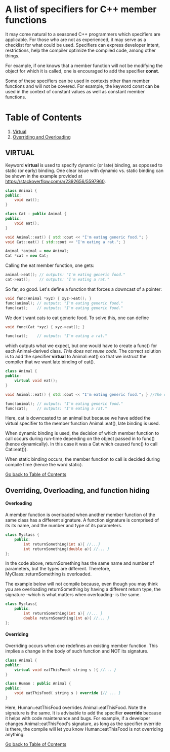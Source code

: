 # A list of specifiers for C++ member functions

It may come natural to a seasoned C++ programmers which specifiers are applicable. For those
who are not as experienced, it may serve as a checklist for what could be used. Specifiers can express developer intent, 
restrictions, help the compiler optimize the compiled code, among other things. 

For example, if one knows that a member function will not be modifying the object for which it is called, 
one is encouraged to add the specifier **const**. 

Some of these specifiers can be used in contexts other than member functions and will not be covered. For example, the keyword const can be used in the context of constant values as well as constant member functions. 

<a name="toc"></a>
# Table of Contents
1. [Virtual](#virtual)
2. [Overriding and Overloading](#overriding_and_overloading)

<a name="virtual"></a>
## VIRTUAL 
Keyword **virtual** is used to specify dynamic (or late) binding, as opposed to static (or early) binding.
One clear issue with dynamic vs. static binding can be shown in the example provided at https://stackoverflow.com/a/2392656/5597960. 

```cpp
class Animal {
public:
	void eat();
}

class Cat : public Animal {
public:
	void eat();
}

void Animal::eat() { std::cout << "I'm eating generic food."; }
void Cat::eat() { std::cout << "I'm eating a rat."; }

Animal *animal = new Animal;
Cat *cat = new Cat;
```
Calling the eat member function, one gets:
```cpp
animal->eat(); // outputs: "I'm eating generic food."
cat->eat();    // outputs: "I'm eating a rat."
```

So far, so good. Let's define a function that forces a downcast of a pointer:
```cpp
void func(Animal *xyz) { xyz->eat(); }
func(animal); // outputs: "I'm eating generic food."
func(cat);    // outputs: "I'm eating generic food."
```
We don't want cats to eat generic food. To solve this, one can define
```cpp
void func(Cat *xyz) { xyz->eat(); }

func(cat);    // outputs: "I'm eating a rat."
```

which outputs what we expect, but one would have to create a func() for each Animal-derived class. *This does not reuse code.* The correct solution is to add the specifier **virtual** to Animal::eat() so that we instruct the compiler that we want late binding of eat().

```cpp
class Animal {
public:
	virtual void eat(); 
}

void Animal::eat() { std::cout << "I'm eating generic food."; } //The definition does not change. 

func(animal); // outputs: "I'm eating generic food."
func(cat);    // outputs: "I'm eating a rat."
```

Here, cat is downcasted to an animal but because we have added the virtual specifier to the member function Animal::eat(), late binding is used. 

When dynamic binding is used, the decision of which member function to call occurs during run-time depending on the object passed in to func() (hence dynamically). In this case it was a Cat which caused func() to call Cat::eat()). 

When static binding occurs, the member function to call is decided during compile time (hence the word static).

[Go back to Table of Contents](#toc)

<a name="overriding_and_overloading"></a>
## Overriding, Overloading, and function hiding

#### Overloading
A member function is overloaded when another member function of the same class has a different signature. A function signature is comprised of its its name, and the number and type of its parameters.

```cpp
class Myclass {
    public:
        int returnSomething(int a){ //...}
        int returnSomething(double a){ //... }
};
```

In the code above, returnSomething has the same name and number of parameters, but the types are different. Therefore, MyClass::returnSomething is overloaded. 

The example below will not compile because, even though you may think you are overloading returnSomething by having a different return type, the signature -which is what matters when overloading- is the same. 
```cpp
class Myclass{
    public:
        int returnSomething(int a){ //... }
        double returnSomething(int a){ //... }
};
```
#### Overriding

Overriding occurs when one redefines an existing member function. This implies a change in the body of such function and NOT its signature. 

```cpp
class Animal {
public:
	virtual void eatThisFood( string s ){ //... }
}

class Human : public Animal {
public:
	void eatThisFood( string s ) override {// ... }
}
```

Here, Human::eatThisFood overrides Animal::eatThisFood. Note the signature is the same. It is advisable to add the specifier **override** because it helps with code maintenance and bugs. For example, if a developer changes Animal::eatThisFood's signature, as long as the specifier override is there, the compile will let you know Human::eatThisFood is not overriding anything. 


[Go back to Table of Contents](#toc)

